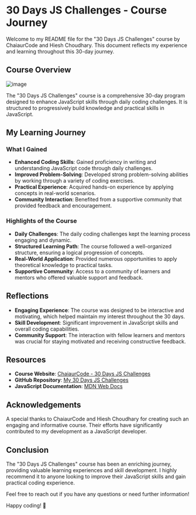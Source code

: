 # 30 Days JS Challenges - Course Journey

Welcome to my README file for the "30 Days JS Challenges" course by ChaiaurCode and Hiesh Choudhary. This document reflects my experience and learning throughout this 30-day journey.

## Course Overview

![image](https://github.com/user-attachments/assets/c8d73b2d-e7bb-452e-98e7-480d16b43f7c)


The "30 Days JS Challenges" course is a comprehensive 30-day program designed to enhance JavaScript skills through daily coding challenges. It is structured to progressively build knowledge and practical skills in JavaScript.

## My Learning Journey

### What I Gained

- **Enhanced Coding Skills**: Gained proficiency in writing and understanding JavaScript code through daily challenges.
- **Improved Problem-Solving**: Developed strong problem-solving abilities by working through a variety of coding exercises.
- **Practical Experience**: Acquired hands-on experience by applying concepts in real-world scenarios.
- **Community Interaction**: Benefited from a supportive community that provided feedback and encouragement.

### Highlights of the Course

- **Daily Challenges**: The daily coding challenges kept the learning process engaging and dynamic.
- **Structured Learning Path**: The course followed a well-organized structure, ensuring a logical progression of concepts.
- **Real-World Application**: Provided numerous opportunities to apply theoretical knowledge to practical tasks.
- **Supportive Community**: Access to a community of learners and mentors who offered valuable support and feedback.

## Reflections

- **Engaging Experience**: The course was designed to be interactive and motivating, which helped maintain my interest throughout the 30 days.
- **Skill Development**: Significant improvement in JavaScript skills and overall coding capabilities.
- **Community Support**: The interaction with fellow learners and mentors was crucial for staying motivated and receiving constructive feedback.

## Resources

- **Course Website**: [ChaiaurCode - 30 Days JS Challenges](https://chaiaurcode.com/30-days-js)
- **GitHub Repository**: [My 30 Days JS Challenges](https://github.com/myusername/30-days-js)
- **JavaScript Documentation**: [MDN Web Docs](https://developer.mozilla.org/en-US/docs/Web/JavaScript)

## Acknowledgements

A special thanks to ChaiaurCode and Hiesh Choudhary for creating such an engaging and informative course. Their efforts have significantly contributed to my development as a JavaScript developer.

## Conclusion

The "30 Days JS Challenges" course has been an enriching journey, providing valuable learning experiences and skill development. I highly recommend it to anyone looking to improve their JavaScript skills and gain practical coding experience.

Feel free to reach out if you have any questions or need further information!

Happy coding! 🚀
